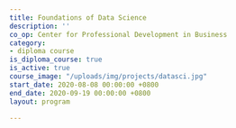 ```yaml
---
title: Foundations of Data Science
description: ''
co_op: Center for Professional Development in Business
category:
- diploma course
is_diploma_course: true
is_active: true
course_image: "/uploads/img/projects/datasci.jpg"
start_date: 2020-08-08 00:00:00 +0800
end_date: 2020-09-19 00:00:00 +0800
layout: program

---
```

